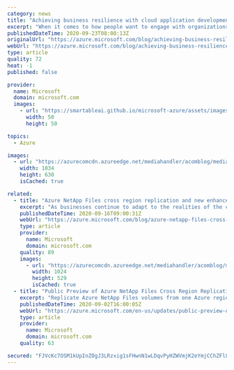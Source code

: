 ```yaml
---
category: news
title: "Achieving business resilience with cloud application development"
excerpt: "When it comes to how people want to engage with organizations advancements in real-time—multichannel communication have raised expectations. Restrictions on physical interactions due to current events are accelerating adoption of remote, cloud-based solutions for customer engagement."
publishedDateTime: 2020-09-23T08:00:13Z
originalUrl: "https://azure.microsoft.com/blog/achieving-business-resilience-with-cloud-application-development/"
webUrl: "https://azure.microsoft.com/blog/achieving-business-resilience-with-cloud-application-development/"
type: article
quality: 72
heat: -1
published: false

provider:
  name: Microsoft
  domain: microsoft.com
  images:
    - url: "https://smartableai.github.io/microsoft-azure/assets/images/organizations/microsoft.com-50x50.jpg"
      width: 50
      height: 50

topics:
  - Azure

images:
  - url: "https://azurecomcdn.azureedge.net/mediahandler/acomblog/media/Default/blog/000d2f41-ef1f-4f3c-ba70-23cf7443c922.png"
    width: 1034
    height: 630
    isCached: true

related:
  - title: "Azure NetApp Files cross region replication and new enhancements in preview"
    excerpt: "As businesses continue to adapt to the realities of the current environment, operational resilience has never been more important. As a result, a growing number of customers have accelerated a move to the cloud, using Microsoft Azure NetApp Files to power critical pieces of their IT infrastructure, like"
    publishedDateTime: 2020-09-16T09:00:31Z
    webUrl: "https://azure.microsoft.com/blog/azure-netapp-files-cross-region-replication-and-new-enhancements-in-preview/"
    type: article
    provider:
      name: Microsoft
      domain: microsoft.com
    quality: 89
    images:
      - url: "https://azurecomcdn.azureedge.net/mediahandler/acomblog/media/Default/blog/a1455ef1-fced-4db1-86b3-1001d9ac5ff1.jpg"
        width: 1024
        height: 529
        isCached: true
  - title: "Public Preview of Azure NetApp Files Cross Region Replication (CRR) capability"
    excerpt: "Replicate Azure NetApp Files volumes from one Azure region to another in a fast and cost-effective way, protecting your data from unforeseeable regional failures. "
    publishedDateTime: 2020-09-02T16:00:05Z
    webUrl: "https://azure.microsoft.com/en-us/updates/public-preview-of-azure-netapp-files-cross-region-replication-crr-capability/"
    type: article
    provider:
      name: Microsoft
      domain: microsoft.com
    quality: 63

secured: "FJVcKc7OSM1kUpInZOgJ3LRzxig1sFHwnN1wLDqvPyHZWVmjK2eYmjCChZFl8RisushAjnUSlnRj6gnFuDnOVFpWvPn3gaWQX3ZxUDRj0VjKatN6yIMgm4xw8Y6aJesIJK8F0ESAoXxrUGSyYxPZa/P0oOGpokDf4L0eGrMs36313QhytOAL3oS4so9j30aeZSzcoXkITwiGoPDw16MlOcLE+VeZgdAQT/1s3W5Tl5ksX6hDXxon6yr+SseTnHab2570swExj7bvkyZu4qbGrOfPtUrRGV0wko8BCJJeda3guqeHETYpyvvGlOsJ10zWZ3Ly1RXzJrNXNZpqTcrC1WKWLi4Oc7h/sxScYpNnv90=;KZlvhl8ItvKTigIqj0p6uw=="
---
```


